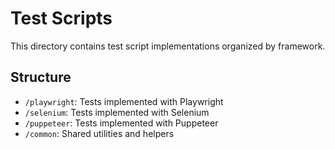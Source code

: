 # Test Scripts

This directory contains test script implementations organized by framework.

## Structure

- `/playwright`: Tests implemented with Playwright
- `/selenium`: Tests implemented with Selenium
- `/puppeteer`: Tests implemented with Puppeteer
- `/common`: Shared utilities and helpers